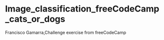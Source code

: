 # Image_classification_freeCodeCamp_cats_or_dogs
Francisco Gamarra,Challenge exercise from freeCodeCamp
